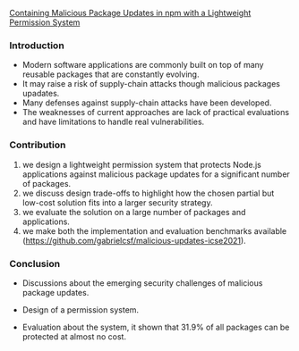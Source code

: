 [Containing Malicious Package Updates in npm with a Lightweight Permission System](https://www.cs.cmu.edu/~jssunshi/assets/pdf/ferreira2021containing.pdf)

### Introduction 

- Modern software applications are commonly built on top of many reusable packages that are constantly evolving.
- It may raise a risk of supply-chain attacks though malicious packages upadates.
- Many defenses against supply-chain attacks have been developed.
- The weaknesses of current approaches are lack of practical evaluations and have limitations to handle real vulnerabilities. 

### Contribution

1. we design a lightweight permission system that protects Node.js applications against malicious package updates for a significant number of packages.
2.  we discuss design trade-offs to highlight how the chosen partial but low-cost solution fits into a larger security strategy.
3.  we evaluate the solution on a large number of packages and applications.
4. we make both the implementation and evaluation benchmarks available (https://github.com/gabrielcsf/malicious-updates-icse2021).


### Conclusion

- Discussions about the emerging security challenges of malicious package updates.

- Design of a permission system.

- Evaluation about the system, it shown that 31.9% of all packages can be protected at almost no cost.